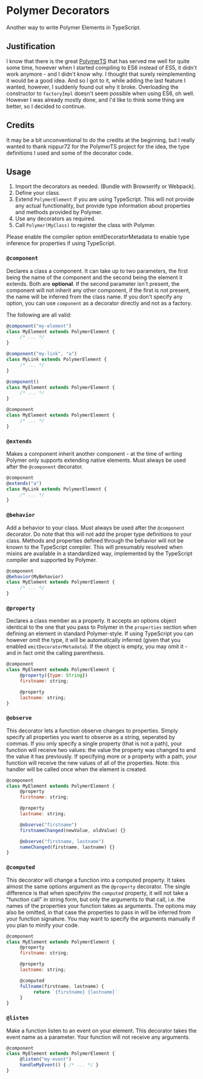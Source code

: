# Polymer Decorators

Another way to write Polymer Elements in TypeScript.

## Justification

I know that there is the great [PolymerTS](https://github.com/nippur72/PolymerTS) that has served me well for quite some time, however when I started compiling to ES6 instead of ES5, it didn't work anymore - and I didn't know why. I thought that surely reimplementing it would be a good idea. And so I got to it, while adding the last feature I wanted, however, I suddenly found out why it broke. Overloading the constructor to `factoryImpl` doesn't seem possible when using ES6, oh well. However I was already mostly done, and I'd like to think some thing are better, so I decided to continue.

## Credits

It may be a bit unconventional to do the credits at the beginning, but I really wanted to thank nippur72 for the PolymerTS project for the idea, the type definitions I used and some of the decorator code.

## Usage

1. Import the decorators as needed. (Bundle with Browserify or Webpack).
2. Define your class.
3. Extend `PolymerElement` if you are using TypeScript. This will not provide any actual functionality, but provide type information about properties and methods provided by Polymer.
4. Use any decorators as required.
5. Call `Polymer(MyClass)` to register the class with Polymer.

Please enable the compiler option emitDecoratorMetadata to enable type inference for properties if using TypeScript.

### `@component`

Declares a class a component. It can take up to two parameters, the first being the name of the component and the second being the element it extends. Both are **optional**. If the second parameter isn't present, the component will not inherit any other component, if the first is not present, the name will be inferred from the class name. If you don't specify any option, you can use `component` as a decorator directly and not as a factory.

The following are all valid:

```javascript
@component("my-element")
class MyElement extends PolymerElement {
     /* ... */
}

@component("my-link", "a")
class MyLink extends PolymerElement {
     /* ... */
}

@component()
class MyElement extends PolymerElement {
     /* ... */
}

@component
class MyElement extends PolymerElement {
     /* ... */
}
```

### `@extends`

Makes a component inherit another component - at the time of writing Polymer only supports extending native elements. Must always be used after the `@component` decorator.

```javascript
@component
@extends("a")
class MyLink extends PolymerElement {
     /* ... */
}
```

### `@behavior`

Add a behavior to your class. Must always be used after the `@component` decorator. Do note that this will not add the proper type definitions to your class. Methods and properties defined through the behavior will not be known to the TypeScript compiler. This will presumably resolved when mixins are available in a standardized way, implemented by the TypeScript compiler and supported by Polymer.

```javascript
@component
@behavior(MyBehavior)
class MyElement extends PolymerElement {
     /* ... */
}
```

### `@property`

Declares a class member as a property. It accepts an options object identical to the one that you pass to Polymer in the `properties` section when defining an element in standard Polymer-style. If using TypeScript you can however omit the type, it will be automatically inferred (given that you enabled `emitDecoratorMetadata`). If the object is empty, you may omit it - and in fact omit the calling parenthesis.

```javascript
@component
class MyElement extends PolymerElement {
     @property({type: String})
     firstname: string;

     @property
     lastname: string;
}
```

### `@observe`

This decorator lets a function observe changes to properties. Simply specify all properties you want to observe as a string, seperated by commas. If you only specify a single property (that is not a path), your function will receive two values: the value the property was changed to and the value it has previously. If specifying more or a property with a path, your function will receive the new values of all of the properties. Note: this handler will be called once when the element is created.

```javascript
@component
class MyElement extends PolymerElement {
     @property
     firstname: string;

     @property
     lastname: string;

     @observe("firstname")
     firstnameChanged(newValue, oldValue) {}

     @observe("firstname, lastname")
     nameChanged(firstname, lastname) {}
}
```

### `@computed`

This decorator will change a function into a computed property. It takes almost the same options argument as the `@property` decorator. The single difference is that when specifyinv the `computed` property, it will not take a "function call" in string form, but only the arguments to that call, i.e. the names of the properties your function takes as arguments. The options may also be omitted, in that case the properties to pass in will be inferred from your function signature. You may want to specify the arguments manually if you plan to minify your code.

```javascript
@component
class MyElement extends PolymerElement {
     @property
     firstname: string;

     @property
     lastname: string;

     @computed
     fullname(firstname, lastname) {
          return `{firstname} {lastname}`
     }
}
```

### `@listen`

Make a function listen to an event on your element. This decorator takes the event name as a parameter. Your function will not receive any arguments.

```javascript
@component
class MyElement extends PolymerElement {
     @listen("my-event")
     handleMyEvent() { /* ... */ }
}
```
